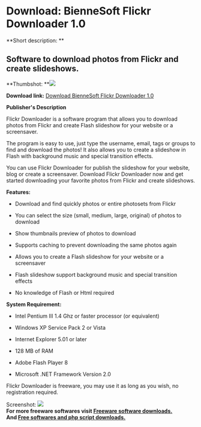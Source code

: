 # Download: BienneSoft Flickr Downloader 1.0

**Short description: **

## Software to download photos from Flickr and create slideshows.

  
**Thumbshot: **![](http://www.freewarefiles.com/screenshot/bsoftflckrdnldr_md.gif)   
  
**Download link:** [Download BienneSoft Flickr Downloader 1.0](http://freesoftwares.boysofts.com/BienneSoft-Flickr-Downloader_program_38848.html)  
  

**Publisher's Description**  
  

Flickr Downloader is a software program that allows you to download photos
from Flickr and create Flash slideshow for your website or a screensaver.

The program is easy to use, just type the username, email, tags or groups to
find and download the photos! It also allows you to create a slideshow in
Flash with background music and special transition effects.

You can use Flickr Downloader for publish the slideshow for your website, blog
or create a screensaver. Download Flickr Downloader now and get started
downloading your favorite photos from Flickr and create slideshows.

**Features:**

  * Download and find quickly photos or entire photosets from Flickr  

  * You can select the size (small, medium, large, original) of photos to download  

  * Show thumbnails preview of photos to download  

  * Supports caching to prevent downloading the same photos again  

  * Allows you to create a Flash slideshow for your website or a screensaver  

  * Flash slideshow support background music and special transition effects  

  * No knowledge of Flash or Html required  

**System Requirement:**

  * Intel Pentium III 1.4 Ghz or faster processor (or equivalent)  

  * Windows XP Service Pack 2 or Vista  

  * Internet Explorer 5.01 or later  

  * 128 MB of RAM  

  * Adobe Flash Player 8  

  * Microsoft .NET Framework Version 2.0  

Flickr Downloader is freeware, you may use it as long as you wish, no
registration required.

  
  
Screenshot: ![](http://www.freewarefiles.com/screenshot/bsoftflckrdnldr.gif)  
**For more freeware softwares visit [Freeware software downloads.](http://freesoftwares.boysofts.com/)**   
**And [Free softwares and php script downloads.](http://www.boysofts.com/)**

